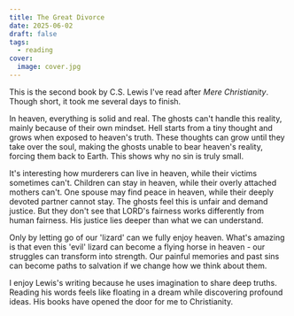 ```yaml
--- 
title: The Great Divorce  
date: 2025-06-02  
draft: false 
tags:
  - reading
cover:
  image: cover.jpg
---   
```


This is the second book by C.S. Lewis I've read after *Mere Christianity*. Though short, it took me several days to finish.

In heaven, everything is solid and real. The ghosts can't handle this reality, mainly because of their own mindset. Hell starts from a tiny thought and grows when exposed to heaven's truth. These thoughts can grow until they take over the soul, making the ghosts unable to bear heaven's reality, forcing them back to Earth. This shows why no sin is truly small.

It's interesting how murderers can live in heaven, while their victims sometimes can't. Children can stay in heaven, while their overly attached mothers can't. One spouse may find peace in heaven, while their deeply devoted partner cannot stay. The ghosts feel this is unfair and demand justice. But they don't see that LORD's fairness works differently from human fairness. His justice lies deeper than what we can understand.

Only by letting go of our 'lizard' can we fully enjoy heaven. What's amazing is that even this 'evil' lizard can become a flying horse in heaven - our struggles can transform into strength. Our painful memories and past sins can become paths to salvation if we change how we think about them.

I enjoy Lewis's writing because he uses imagination to share deep truths. Reading his words feels like floating in a dream while discovering profound ideas. His books have opened the door for me to Christianity.
